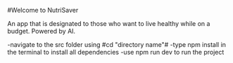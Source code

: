 #Welcome to NutriSaver

  An app that is designated to those who want to live healthy while on a budget.
  Powered by AI.

-navigate to the src folder using     #cd "directory name"#
-type     npm install    in the terminal to install all dependencies
-use      npm run dev    to run the project
